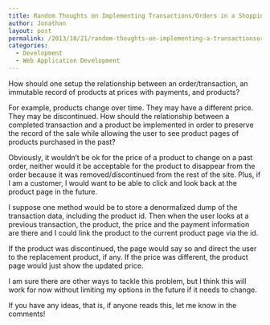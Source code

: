 ```yaml
---
title: Random Thoughts on Implementing Transactions/Orders in a Shopping Cart
author: Jonathan
layout: post
permalink: /2013/10/21/random-thoughts-on-implementing-a-transactionsorders-in-a-shopping-cart/
categories:
  - Development
  - Web Application Development
---
```

How should one setup the relationship between an order/transaction, an immutable record of products at prices with payments, and products?

For example, products change over time. They may have a different price. They may be discontinued. How should the relationship between a completed transaction and a product be implemented in order to preserve the record of the sale while allowing the user to see product pages of products purchased in the past?

Obviously, it wouldn&#8217;t be ok for the price of a product to change on a past order, neither would it be acceptable for the product to disappear from the order because it was removed/discontinued from the rest of the site. Plus, if I am a customer, I would want to be able to click and look back at the product page in the future.

I suppose one method would be to store a denormalized dump of the transaction data, including the product id. Then when the user looks at a previous transaction, the product, the price and the payment information are there and I could link the product to the current product page via the id.

If the product was discontinued, the page would say so and direct the user to the replacement product, if any. If the price was different, the product page would just show the updated price.

I am sure there are other ways to tackle this problem, but I think this will work for now without limiting my options in the future if it needs to change.

If you have any ideas, that is, if anyone reads this, let me know in the comments!